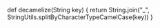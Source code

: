 


def decamelize(String key) {
    return String.join("_", StringUtils.splitByCharacterTypeCamelCase(key))
}